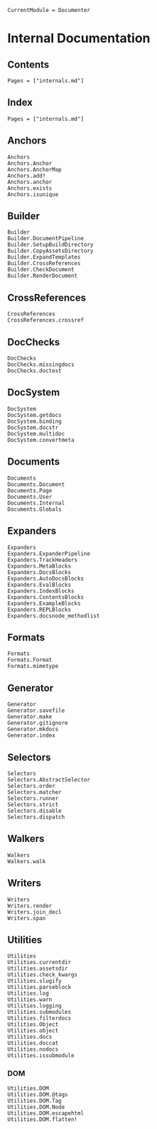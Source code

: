 
```@meta
CurrentModule = Documenter
```

# Internal Documentation

## Contents

```@contents
Pages = ["internals.md"]
```

## Index

```@index
Pages = ["internals.md"]
```

## Anchors

```@docs
Anchors
Anchors.Anchor
Anchors.AnchorMap
Anchors.add!
Anchors.anchor
Anchors.exists
Anchors.isunique
```

## Builder

```@docs
Builder
Builder.DocumentPipeline
Builder.SetupBuildDirectory
Builder.CopyAssetsDirectory
Builder.ExpandTemplates
Builder.CrossReferences
Builder.CheckDocument
Builder.RenderDocument
```

## CrossReferences

```@docs
CrossReferences
CrossReferences.crossref
```

## DocChecks

```@docs
DocChecks
DocChecks.missingdocs
DocChecks.doctest
```

## DocSystem

```@docs
DocSystem
DocSystem.getdocs
DocSystem.binding
DocSystem.docstr
DocSystem.multidoc
DocSystem.convertmeta
```

## Documents

```@docs
Documents
Documents.Document
Documents.Page
Documents.User
Documents.Internal
Documents.Globals
```

## Expanders

```@docs
Expanders
Expanders.ExpanderPipeline
Expanders.TrackHeaders
Expanders.MetaBlocks
Expanders.DocsBlocks
Expanders.AutoDocsBlocks
Expanders.EvalBlocks
Expanders.IndexBlocks
Expanders.ContentsBlocks
Expanders.ExampleBlocks
Expanders.REPLBlocks
Expanders.docsnode_methodlist
```

## Formats

```@docs
Formats
Formats.Format
Formats.mimetype
```

## Generator

```@docs
Generator
Generator.savefile
Generator.make
Generator.gitignore
Generator.mkdocs
Generator.index
```

## Selectors

```@docs
Selectors
Selectors.AbstractSelector
Selectors.order
Selectors.matcher
Selectors.runner
Selectors.strict
Selectors.disable
Selectors.dispatch
```

## Walkers

```@docs
Walkers
Walkers.walk
```

## Writers

```@docs
Writers
Writers.render
Writers.join_decl
Writers.span
```

## Utilities

```@docs
Utilities
Utilities.currentdir
Utilities.assetsdir
Utilities.check_kwargs
Utilities.slugify
Utilities.parseblock
Utilities.log
Utilities.warn
Utilities.logging
Utilities.submodules
Utilities.filterdocs
Utilities.Object
Utilities.object
Utilities.docs
Utilities.doccat
Utilities.nodocs
Utilities.issubmodule
```

### DOM

```@docs
Utilities.DOM
Utilities.DOM.@tags
Utilities.DOM.Tag
Utilities.DOM.Node
Utilities.DOM.escapehtml
Utilities.DOM.flatten!
```


